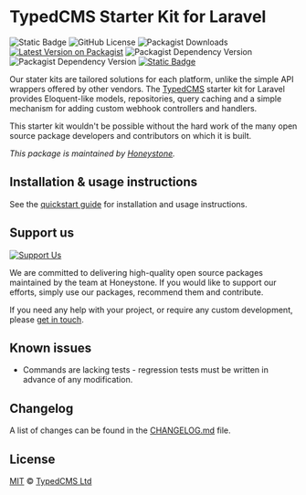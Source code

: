 # TypedCMS Starter Kit for Laravel

![Static Badge](https://img.shields.io/badge/tests-passing-green)
![GitHub License](https://img.shields.io/github/license/typedcms/laravel-starter-kit)
![Packagist Downloads](https://img.shields.io/packagist/dt/typedcms/laravel-starter-kit)
[![Latest Version on Packagist](https://img.shields.io/packagist/v/typedcms/laravel-starter-kit)](https://packagist.org/packages/typedcms/laravel-starter-kit)
![Packagist Dependency Version](https://img.shields.io/packagist/dependency-v/typedcms/laravel-starter-kit/php)
![Packagist Dependency Version](https://img.shields.io/packagist/dependency-v/typedcms/laravel-starter-kit/illuminate%2Fcontracts?label=laravel)
[![Static Badge](https://img.shields.io/badge/honeystone-fa6900)](https://honeystone.com)

Our stater kits are tailored solutions for each platform, unlike the simple API
wrappers offered by other vendors. The [TypedCMS](https://typedcms.com) starter
kit for Laravel provides Eloquent-like models, repositories, query caching and a
simple mechanism for adding custom webhook controllers and handlers.

This starter kit wouldn't be possible without the hard work of the many open
source package developers and contributors on which it is built.

_This package is maintained by [Honeystone](https://github.com/honeystone)._

## Installation & usage instructions

See the [quickstart guide](https://typedcms.com/technologies/laravel) for installation and usage instructions.

## Support us

[![Support Us](https://honeystone.com/images/github/support-us.webp)](https://honeystone.com)

We are committed to delivering high-quality open source packages maintained by the team at Honeystone. If you would
like to support our efforts, simply use our packages, recommend them and contribute.

If you need any help with your project, or require any custom development, please [get in touch](https://honeystone.com/contact-us).

## Known issues

- Commands are lacking tests - regression tests must be written in advance of any modification.

## Changelog

A list of changes can be found in the [CHANGELOG.md](CHANGELOG.md) file.

## License

[MIT](LICENSE.md) © [TypedCMS Ltd](https://typedcms.com)
